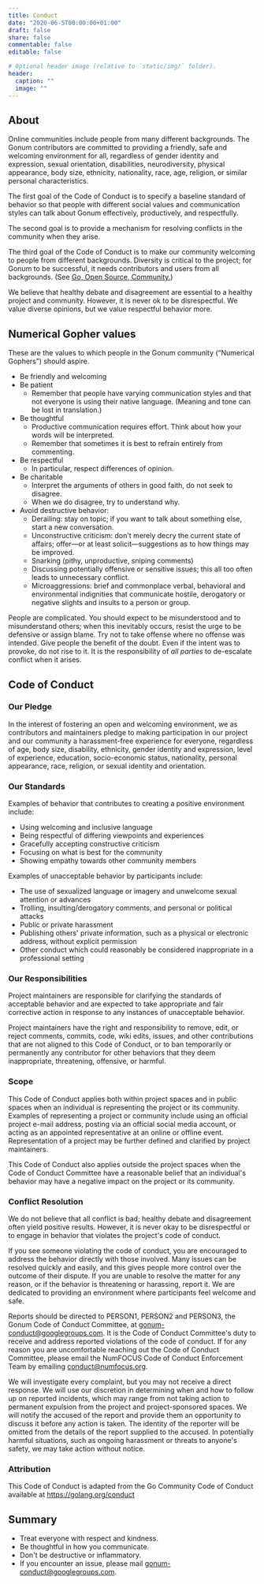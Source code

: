 ```yaml
---
title: Conduct
date: "2020-06-5T00:00:00+01:00"
draft: false
share: false
commentable: false
editable: false

# Optional header image (relative to `static/img/` folder).
header:
  caption: ""
  image: ""
---
```


## About

Online communities include people from many different backgrounds. The Gonum contributors are committed to providing a friendly, safe and welcoming environment for all, regardless of gender identity and expression, sexual orientation, disabilities, neurodiversity, physical appearance, body size, ethnicity, nationality, race, age, religion, or similar personal characteristics.

The first goal of the Code of Conduct is to specify a baseline standard of behavior so that people with different social values and communication styles can talk about Gonum effectively, productively, and respectfully.

The second goal is to provide a mechanism for resolving conflicts in the community when they arise.

The third goal of the Code of Conduct is to make our community welcoming to people from different backgrounds. Diversity is critical to the project; for Gonum to be successful, it needs contributors and users from all backgrounds. (See [Go, Open Source, Community.](https://blog.golang.org/open-source))

We believe that healthy debate and disagreement are essential to a healthy project and community. However, it is never ok to be disrespectful. We value diverse opinions, but we value respectful behavior more.

## Numerical Gopher values

These are the values to which people in the Gonum community (“Numerical Gophers”) should aspire.

- Be friendly and welcoming
- Be patient
	- Remember that people have varying communication styles and that not everyone is using their native language. (Meaning and tone can be lost in translation.) 
- Be thoughtful
	- Productive communication requires effort. Think about how your words will be interpreted.
	- Remember that sometimes it is best to refrain entirely from commenting. 
- Be respectful
	- In particular, respect differences of opinion. 
- Be charitable
	- Interpret the arguments of others in good faith, do not seek to disagree.
	- When we do disagree, try to understand why. 
- Avoid destructive behavior:
	- Derailing: stay on topic; if you want to talk about something else, start a new conversation.
	- Unconstructive criticism: don't merely decry the current state of affairs; offer—or at least solicit—suggestions as to how things may be improved.
	- Snarking (pithy, unproductive, sniping comments)
	- Discussing potentially offensive or sensitive issues; this all too often leads to unnecessary conflict.
	- Microaggressions: brief and commonplace verbal, behavioral and environmental indignities that communicate hostile, derogatory or negative slights and insults to a person or group. 

People are complicated. You should expect to be misunderstood and to misunderstand others; when this inevitably occurs, resist the urge to be defensive or assign blame. Try not to take offense where no offense was intended. Give people the benefit of the doubt. Even if the intent was to provoke, do not rise to it. It is the responsibility of *all parties* to de-escalate conflict when it arises.

## Code of Conduct

### Our Pledge

In the interest of fostering an open and welcoming environment, we as contributors and maintainers pledge to making participation in our project and our community a harassment-free experience for everyone, regardless of age, body size, disability, ethnicity, gender identity and expression, level of experience, education, socio-economic status, nationality, personal appearance, race, religion, or sexual identity and orientation.

### Our Standards

Examples of behavior that contributes to creating a positive environment include:

- Using welcoming and inclusive language
- Being respectful of differing viewpoints and experiences
- Gracefully accepting constructive criticism
- Focusing on what is best for the community
- Showing empathy towards other community members

Examples of unacceptable behavior by participants include:

- The use of sexualized language or imagery and unwelcome sexual attention or advances
- Trolling, insulting/derogatory comments, and personal or political attacks
- Public or private harassment
- Publishing others' private information, such as a physical or electronic address, without explicit permission
- Other conduct which could reasonably be considered inappropriate in a professional setting

### Our Responsibilities

Project maintainers are responsible for clarifying the standards of acceptable behavior and are expected to take appropriate and fair corrective action in response to any instances of unacceptable behavior.

Project maintainers have the right and responsibility to remove, edit, or reject comments, commits, code, wiki edits, issues, and other contributions that are not aligned to this Code of Conduct, or to ban temporarily or permanently any contributor for other behaviors that they deem inappropriate, threatening, offensive, or harmful.

### Scope

This Code of Conduct applies both within project spaces and in public spaces when an individual is representing the project or its community. Examples of representing a project or community include using an official project e-mail address, posting via an official social media account, or acting as an appointed representative at an online or offline event. Representation of a project may be further defined and clarified by project maintainers.

This Code of Conduct also applies outside the project spaces when the Code of Conduct Committee have a reasonable belief that an individual's behavior may have a negative impact on the project or its community.

### Conflict Resolution

We do not believe that all conflict is bad; healthy debate and disagreement often yield positive results. However, it is never okay to be disrespectful or to engage in behavior that violates the project's code of conduct.

If you see someone violating the code of conduct, you are encouraged to address the behavior directly with those involved. Many issues can be resolved quickly and easily, and this gives people more control over the outcome of their dispute. If you are unable to resolve the matter for any reason, or if the behavior is threatening or harassing, report it. We are dedicated to providing an environment where participants feel welcome and safe.

Reports should be directed to PERSON1, PERSON2 and PERSON3, the Gonum Code of Conduct Committee, at gonum-conduct@googlegroups.com. It is the Code of Conduct Committee's duty to receive and address reported violations of the code of conduct. If for any reason you are uncomfortable reaching out the Code of Conduct Committee, please email the NumFOCUS Code of Conduct Enforcement Team by emailing conduct@numfocus.org.

We will investigate every complaint, but you may not receive a direct response. We will use our discretion in determining when and how to follow up on reported incidents, which may range from not taking action to permanent expulsion from the project and project-sponsored spaces. We will notify the accused of the report and provide them an opportunity to discuss it before any action is taken. The identity of the reporter will be omitted from the details of the report supplied to the accused. In potentially harmful situations, such as ongoing harassment or threats to anyone's safety, we may take action without notice.

### Attribution

This Code of Conduct is adapted from the Go Community Code of Conduct available at https://golang.org/conduct

## Summary

- Treat everyone with respect and kindness.
- Be thoughtful in how you communicate.
- Don't be destructive or inflammatory.
- If you encounter an issue, please mail gonum-conduct@googlegroups.com.
